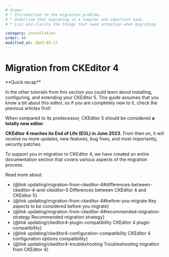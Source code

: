 ```yaml
---
# Scope:
# * Introduction to the migration problem.
# * Underline that migrating is a complex and important task.
# * List and clarify the things that need attention when migrating.

category: installation
order: 40
modified_at: 2023-03-17
---
```


# Migration from CKEditor 4

<info-box hint>
**Quick recap**

In the other tutorials from this section you could learn about installing, configuring, and extending your CKEditor 5. This guide assumes that you know a bit about this editor, so if you are completely new to it, check the previous articles first!
</info-box>

When compared to its predecessor, CKEditor 5 should be considered **a totally new editor**.

**CKEditor 4 reaches its End of Life (EOL) in June 2023.** From then on, it will receive no more updates, new features, bug fixes, and most importantly, security patches.

To support you in migration to CKEditor 4, we have created an entire documentation section that covers various aspects of the migration process.

Read more about:
* {@link updating/migration-from-ckeditor-4#differences-between-ckeditor-4-and-ckeditor-5 Differences between CKEditor 4 and CKEditor 5}
* {@link updating/migration-from-ckeditor-4#before-you-migrate Key aspects to be considered before you migrate}
* {@link updating/migration-from-ckeditor-4#recommended-migration-strategy Recommended migration strategy}
* {@link updating/ckeditor4-plugin-compatibility CKEditor 4 plugin compatibility}
* {@link updating/ckeditor4-configuration-compatibility CKEditor 4 configuration options compatibility}
* {@link updating/ckeditor4-troubleshooting Troubleshooting migration from CKEditor 4}

